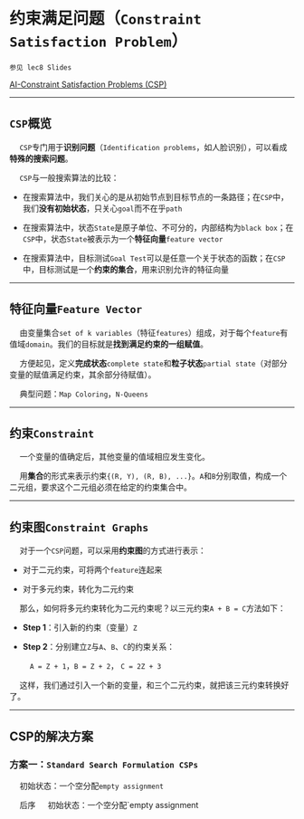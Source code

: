 # 约束满足问题（`Constraint Satisfaction Problem`）

`参见 lec8 Slides`

[AI-Constraint Satisfaction Problems (CSP)](https://www.cnblogs.com/easonshi/p/12199404.html)

---------------

## `CSP`概览

&emsp; `CSP`专门用于**识别问题**（`Identification problems`，如人脸识别），可以看成**特殊的搜索问题**。

&emsp; `CSP`与一般搜索算法的比较：

 - 在搜索算法中，我们关心的是从初始节点到目标节点的一条路径；在`CSP`中，我们**没有初始状态**，只关心`goal`而不在乎`path`
 
 - 在搜索算法中，状态`State`是原子单位、不可分的，内部结构为`black box`；在`CSP`中，状态`State`被表示为一个**特征向量**`feature vector`
 
 - 在搜索算法中，目标测试`Goal Test`可以是任意一个关于状态的函数；在`CSP`中，目标测试是一个**约束的集合**，用来识别允许的特征向量

-----------------

## 特征向量`Feature Vector`

&emsp; 由变量集合`set of k variables`（特征`features`）组成，对于每个`feature`有值域`domain`。我们的目标就是**找到满足约束的一组赋值**。

&emsp; 方便起见，定义**完成状态**`complete state`和**粒子状态**`partial state`（对部分变量的赋值满足约束，其余部分待赋值）。

&emsp; 典型问题：`Map Coloring`，`N-Queens`

-----------------

## 约束`Constraint`

&emsp; 一个变量的值确定后，其他变量的值域相应发生变化。

&emsp; 用**集合**的形式来表示约束`{(R, Y), (R, B), ...}`。`A`和`B`分别取值，构成一个二元组，要求这个二元组必须在给定的约束集合中。

----------------

## 约束图`Constraint Graphs`

&emsp; 对于一个`CSP`问题，可以采用**约束图**的方式进行表示：

 - 对于二元约束，可将两个`feature`连起来
 
 - 对于多元约束，转化为二元约束
 
&emsp; 那么，如何将多元约束转化为二元约束呢？以三元约束`A + B = C`方法如下：

 - **Step 1**：引入新的约束（变量）`Z`

 - **Step 2**：分别建立`Z`与`A`、`B`、`C`的约束关系：
 
 &emsp; &emsp; `A = Z + 1`，`B = Z + 2`， `C = 2Z + 3`
 
&emsp; 这样，我们通过引入一个新的变量，和三个二元约束，就把该三元约束转换好了。

----------------

## CSP的解决方案

### 方案一：`Standard Search Formulation CSPs`

&emsp; 初始状态：一个空分配`empty assignment`

&emsp; 后序
&emsp; 初始状态：一个空分配`empty assignment




